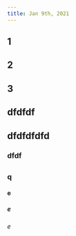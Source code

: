 ```yaml
---
title: Jan 9th, 2021
---
```


## 1
## 2
## 3
##
##
##
## dfdfdf
## dfdfdfdfd
### dfdf
##
### q
#### e
##### e
###### e

